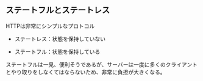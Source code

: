 ## ステートフルとステートレス
HTTPは非常にシンプルなプロトコル

- ステートレス：状態を保持していない

- ステートフル：状態を保持している

ステートフルは一見、便利そうであるが、サーバーは一度に多くのクライアントとやり取りをしなくてはならないため、非常に負担が大きくなる。